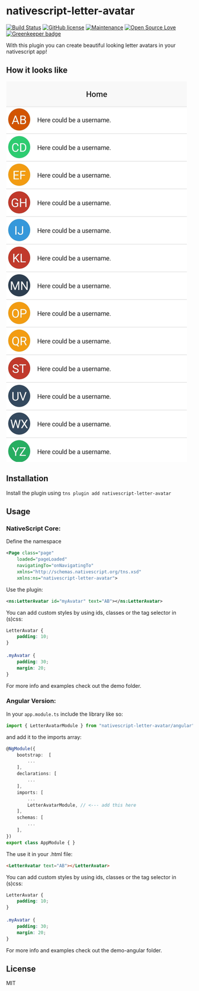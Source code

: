 # nativescript-letter-avatar

[![Build Status](https://travis-ci.org/hrueger/nativescript-letter-avatar.svg?branch=master)](https://travis-ci.org/hrueger/nativescript-letter-avatar) [![GitHub license](https://img.shields.io/github/license/Naereen/StrapDown.js.svg)](https://github.com/hrueger/nativescript-letter-avatar/blob/master/LICENSE) [![Maintenance](https://img.shields.io/badge/Maintained-yes-green.svg)](https://github.com/hrueger/nativescript-letter-avatar/graphs/commit-activity) [![Open Source Love](https://badges.frapsoft.com/os/v1/open-source.png?v=103)](https://github.com/hrueger/nativescript-letter-avatar/) [![Greenkeeper badge](https://badges.greenkeeper.io/hrueger/nativescript-letter-avatar.svg)](https://greenkeeper.io/)

With this plugin you can create beautiful looking letter avatars in your nativescript app!

## How it looks like

![picture 1](./screenshots/01.jpg)

## Installation

Install the plugin using `tns plugin add nativescript-letter-avatar`

## Usage 
### NativeScript Core:
Define the namespace
```xml
<Page class="page"
    loaded="pageLoaded"
    navigatingTo="onNavigatingTo" 
    xmlns="http://schemas.nativescript.org/tns.xsd"
    xmlns:ns="nativescript-letter-avatar">
```
Use the plugin:
```xml
<ns:LetterAvatar id="myAvatar" text="AB"></ns:LetterAvatar>
```

You can add custom styles by using ids, classes or the tag selector in (s)css:
```css
LetterAvatar {
    padding: 10;
}

.myAvatar {
    padding: 30;
    margin: 20;
}
```

For more info and examples check out the demo folder.

### Angular Version:

In your `app.module.ts` include the library like so:
```typescript
import { LetterAvatarModule } from "nativescript-letter-avatar/angular";
```
and add it to the imports array:
```typescript
@NgModule({
    bootstrap:  [
        ...
    ],
    declarations: [
        ...
    ],
    imports: [
        ...
        LetterAvatarModule, // <--- add this here
    ],
    schemas: [
        ...
    ],
})
export class AppModule { }
```

The use it in your .html file:
```html
<LetterAvatar text="AB"></LetterAvatar>
```

You can add custom styles by using ids, classes or the tag selector in (s)css:
```css
LetterAvatar {
    padding: 10;
}

.myAvatar {
    padding: 30;
    margin: 20;
}
```

For more info and examples check out the demo-angular folder.


## License

MIT
